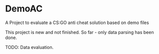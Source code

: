# DemoAC
A Project to evaluate a CS:GO anti cheat solution based on demo files

This project is new and not finished.
So far - only data parsing has been done.

TODO:
Data evaluation.